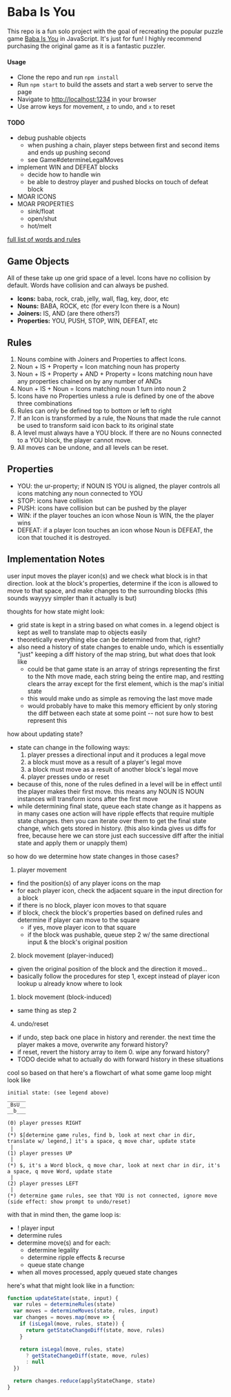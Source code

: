 # Baba Is You

This repo is a fun solo project with the goal of recreating the popular puzzle game [Baba Is You](https://hempuli.com/baba/) in JavaScript. It's just for fun! I highly recommend purchasing the original game as it is a fantastic puzzler.

#### Usage
- Clone the repo and run `npm install`
- Run `npm start` to build the assets and start a web server to serve the page
- Navigate to [http://localhost:1234](http://localhost:1234) in your browser
- Use arrow keys for movement, `z` to undo, and `x` to reset

#### TODO
- debug pushable objects
  - when pushing a chain, player steps between first and second items and ends up pushing second
  - see Game#determineLegalMoves
- implement WIN and DEFEAT blocks
  - decide how to handle win
  - be able to destroy player and pushed blocks on touch of defeat block
- MOAR ICONS
- MOAR PROPERTIES
  - sink/float
  - open/shut
  - hot/melt

[full list of words and rules](https://www.appunwrapper.com/2019/03/24/baba-is-you-words-and-rules-walkthrough-guide/)

## Game Objects

All of these take up one grid space of a level. Icons have no collision by default. Words have collision and can always be pushed.

- **Icons:** baba, rock, crab, jelly, wall, flag, key, door, etc
- **Nouns:** BABA, ROCK, etc (for every Icon there is a Noun)
- **Joiners:** IS, AND (are there others?)
- **Properties:** YOU, PUSH, STOP, WIN, DEFEAT, etc

## Rules

1. Nouns combine with Joiners and Properties to affect Icons.
2. Noun + IS + Property = Icon matching noun has property
3. Noun + IS + Property + AND + Property = Icons matching noun have any properties chained on by any number of ANDs
4. Noun + IS + Noun = Icons matching noun 1 turn into noun 2
5. Icons have no Properties unless a rule is defined by one of the above
   three combinations
6. Rules can only be defined top to bottom or left to right
7. If an Icon is transformed by a rule, the Nouns that made the rule
   cannot be used to transform said icon back to its original state
8. A level must always have a YOU block. If there are no Nouns connected
   to a YOU block, the player cannot move.
9. All moves can be undone, and all levels can be reset.

## Properties

- YOU: the ur-property; if NOUN IS YOU is aligned, the player controls
  all icons matching any noun connected to YOU
- STOP: icons have collision
- PUSH: icons have collision but can be pushed by the player
- WIN: if the player touches an icon whose Noun is WIN, the the player wins
- DEFEAT: if a player Icon touches an icon whose Noun is DEFEAT, the icon that
  touched it is destroyed.

## Implementation Notes

user input moves the player icon(s) and we check what block is in that direction. look at the block's properties, determine if the icon is allowed to move to that space, and make changes to the surrounding blocks (this sounds wayyyy simpler than it actually is but)

thoughts for how state might look:
- grid state is kept in a string based on what comes in. a legend object is kept as well to translate map to objects easily
- theoretically everything else can be determined from that, right?
- also need a history of state changes to enable undo, which is essentially "just" keeping a diff history of the map string, but what does that look like
  - could be that game state is an array of strings representing the first to the Nth move made, each string being the entire map, and restting clears the array except for the first element, which is the map's initial state
  - this would make undo as simple as removing the last move made
  - would probably have to make this memory efficient by only storing the diff between each state at some point -- not sure how to best represent this

how about updating state?
- state can change in the following ways:
  1. player presses a directional input and it produces a legal move
  2. a block must move as a result of a player's legal move
  3. a block must move as a result of another block's legal move
  4. player presses undo or reset
- because of this, none of the rules defined in a level will be in effect until the player makes their first move. this means any NOUN IS NOUN instances will transform icons after the first move
- while determining final state, queue each state change as it happens as in many cases one action will have ripple effects that require multiple state changes. then you can iterate over them to get the final state change, which gets stored in history. (this also kinda gives us diffs for free, because here we can store just each successive diff after the initial state and apply them or unapply them)

so how do we determine how state changes in those cases?
1. player movement
  - find the position(s) of any player icons on the map
  - for each player icon, check the adjacent square in the input direction for a block
  - if there is no block, player icon moves to that square
  - if block, check the block's properties based on defined rules and determine if player can move to the square
    - if yes, move player icon to that square
    - if the block was pushable, queue step 2 w/ the same directional input & the block's original position
2. block movement (player-induced)
  - given the original position of the block and the direction it moved...
  - basically follow the procedures for step 1, except instead of player icon lookup u already know where to look
1. block movement (block-induced)
  - same thing as step 2
4. undo/reset
  - if undo, step back one place in history and rerender. the next time the player makes a move, overwrite any forward history?
  - if reset, revert the history array to item 0. wipe any forward history?
  - TODO decide what to actually do with forward history in these situations

cool so based on that here's a flowchart of what some game loop might look like

```
initial state: (see legend above)
______
_BsU__
__b___

(0) player presses RIGHT
 |
(*) $[determine game rules, find b, look at next char in dir, translate w/ legend,] it's a space, q move char, update state
 |
(1) player presses UP
 |
(*) $, it's a Word block, q move char, look at next char in dir, it's a space, q move Word, update state
 |
(2) player presses LEFT
 |
(*) determine game rules, see that YOU is not connected, ignore move (side effect: show prompt to undo/reset)
```

with that in mind then, the game loop is:
- ! player input
- determine rules
- determine move(s) and for each:
  - determine legality
  - determine ripple effects & recurse
  - queue state change
- when all moves processed, apply queued state changes

here's what that might look like in a function:

```js
function updateState(state, input) {
  var rules = determineRules(state)
  var moves = determineMoves(state, rules, input)
  var changes = moves.map(move => {
    if (isLegal(move, rules, state)) {
      return getStateChangeDiff(state, move, rules)
    }

    return isLegal(move, rules, state)
      ? getStateChangeDiff(state, move, rules)
      : null
  })

  return changes.reduce(applyStateChange, state)
}
```
